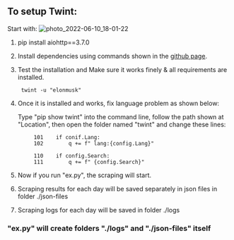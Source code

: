 ## To setup Twint:
Start with:
![photo_2022-06-10_18-01-22](https://user-images.githubusercontent.com/70379907/173060204-2662a727-6fe2-413e-b2ab-30e0ae7d7dbe.jpg)
1. pip install aiohttp==3.7.0
2. Install dependencies using commands shown in the [github page](https://github.com/twintproject/twint.git). 
3. Test the installation and Make sure it works finely & all requirements are installed.
   ```
   	twint -u "elonmusk"
   ```
5. Once it is installed and works, fix language problem as shown below:
	
	Type "pip show twint" into the command line, follow the path shown at "Location", then open the folder named "twint" and change these lines:
   ```
		101    if conif.Lang:
		102        q += f" lang:{config.Lang}"
		
		110    if config.Search:
		111        q += f" {config.Search}"
   ```
5. Now if you run "ex.py", the scraping will start. 
6. Scraping results for each day will be saved separately in json files in folder ./json-files
7. Scraping logs for each day will be saved in folder ./logs

### "ex.py" will create folders "./logs" and "./json-files" itself
